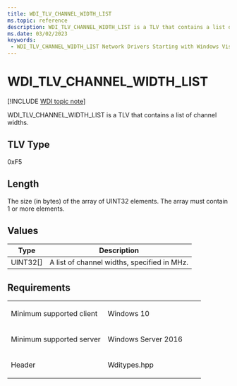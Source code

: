 ```yaml
---
title: WDI_TLV_CHANNEL_WIDTH_LIST
ms.topic: reference
description: WDI_TLV_CHANNEL_WIDTH_LIST is a TLV that contains a list of channel widths.
ms.date: 03/02/2023
keywords:
 - WDI_TLV_CHANNEL_WIDTH_LIST Network Drivers Starting with Windows Vista
---
```


# WDI\_TLV\_CHANNEL\_WIDTH\_LIST

[!INCLUDE [WDI topic note](../includes/wdi-version-warning.md)]


WDI\_TLV\_CHANNEL\_WIDTH\_LIST is a TLV that contains a list of channel widths.

## TLV Type


0xF5

## Length


The size (in bytes) of the array of UINT32 elements. The array must contain 1 or more elements.

## Values


| Type       | Description                                 |
|------------|---------------------------------------------|
| UINT32\[\] | A list of channel widths, specified in MHz. |

 

## Requirements

<table>
<colgroup>
<col width="50%" />
<col width="50%" />
</colgroup>
<tbody>
<tr class="odd">
<td><p>Minimum supported client</p></td>
<td><p>Windows 10</p></td>
</tr>
<tr class="even">
<td><p>Minimum supported server</p></td>
<td><p>Windows Server 2016</p></td>
</tr>
<tr class="odd">
<td><p>Header</p></td>
<td>Wditypes.hpp</td>
</tr>
</tbody>
</table>

 

 




